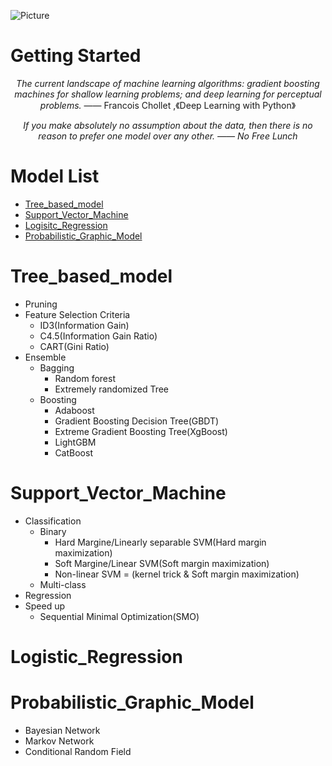 ![Picture](https://github.com/pku-H2R/Model-Selection/blob/master/Picture/machine_learning.png)
# Getting Started 
<p align="center">
 <i>The current landscape of machine learning algorithms: gradient boosting machines for shallow learning problems; and deep learning for perceptual problems.</i>       —— Francois Chollet ,《Deep Learning with Python》
</p>
<p align="center">
<i>If you make absolutely no assumption about the data, then there is no reason to prefer one model over any other.</i>
 <i> —— No Free Lunch </i>
</p>
  
# Model List
* [Tree_based_model](#Tree_based_model)
* [Support_Vector_Machine](#Support_Vector_Machine)
* [Logisitc_Regression](#Logistic_Regression)
* [Probabilistic_Graphic_Model](#Probabilistic_Graphic_Model)



# Tree_based_model
  * Pruning  
  * Feature Selection Criteria
    * ID3(Information Gain)
    * C4.5(Information Gain Ratio)
    * CART(Gini Ratio)
  * Ensemble
    * Bagging
      * Random forest
      * Extremely randomized Tree
    * Boosting
      * Adaboost
      * Gradient Boosting Decision Tree(GBDT)
      * Extreme Gradient Boosting Tree(XgBoost)
      * LightGBM
      * CatBoost

# Support_Vector_Machine
  * Classification
      * Binary
        * Hard Margine/Linearly separable SVM(Hard margin maximization)
        * Soft Margine/Linear SVM(Soft margin maximization)
        * Non-linear SVM = (kernel trick & Soft margin maximization)
      * Multi-class
  * Regression
  * Speed up
      * Sequential Minimal Optimization(SMO)
  
 # Logistic_Regression 
 
 # Probabilistic_Graphic_Model
   * Bayesian Network
   * Markov Network
   * Conditional Random Field
  

